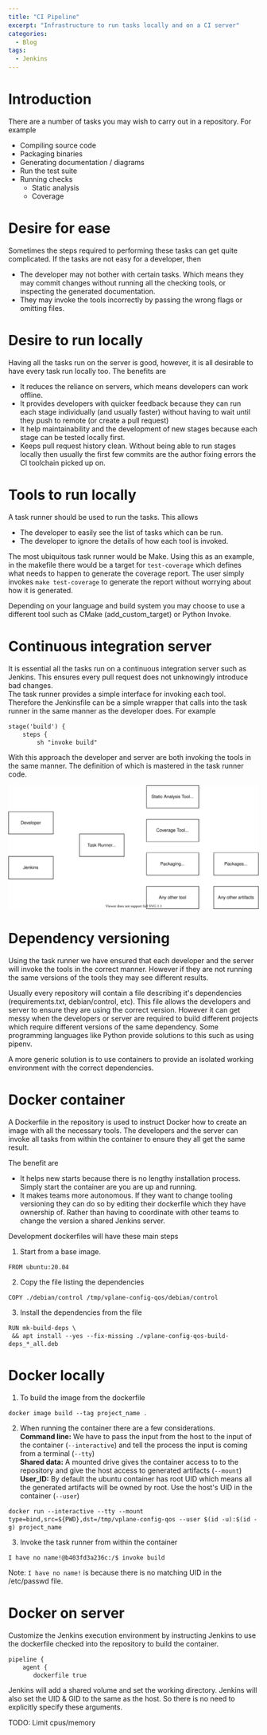 ```yaml
---
title: "CI Pipeline"
excerpt: "Infrastructure to run tasks locally and on a CI server"
categories:
  - Blog
tags:
  - Jenkins
---
```


# Introduction

There are a number of tasks you may wish to carry out in a repository. For example

- Compiling source code
- Packaging binaries
- Generating documentation / diagrams
- Run the test suite
- Running checks
  - Static analysis
  - Coverage

# Desire for ease

Sometimes the steps required to performing these tasks can get quite complicated. If the tasks are not easy for a developer, then

- The developer may not bother with certain tasks. Which means they may commit changes without running all the checking tools, or inspecting the generated documentation.
- They may invoke the tools incorrectly by passing the wrong flags or omitting files.

# Desire to run locally

Having all the tasks run on the server is good, however, it is all desirable to have every task run locally too. The benefits are

- It reduces the reliance on servers, which means developers can work offline.
- It provides developers with quicker feedback because they can run each stage individually (and usually faster) without having to wait until they push to remote (or create a pull request)
- It help maintainability and the development of new stages because each stage can be tested locally first.
- Keeps pull request history clean. Without being able to run stages locally then usually the first few commits are the author fixing errors the CI toolchain picked up on.

# Tools to run locally

A task runner should be used to run the tasks. This allows

- The developer to easily see the list of tasks which can be run.
- The developer to ignore the details of how each tool is invoked.

The most ubiquitous task runner would be Make. Using this as an example, in the makefile there would be a target for `test-coverage` which defines what needs to happen to generate the coverage report. The user simply invokes `make test-coverage`
to generate the report without worrying about how it is generated.

Depending on your language and build system you may choose to use a different tool such as CMake (add_custom_target) or Python Invoke.

# Continuous integration server

It is essential all the tasks run on a continuous integration server such as Jenkins. This ensures every pull request does not unknowingly introduce bad changes.  
The task runner provides a simple interface for invoking each tool. Therefore the Jenkinsfile can be a simple wrapper that calls into the task runner in the same manner as the developer does. For example

```
stage('build') {
    steps {
        sh "invoke build"
```

With this approach the developer and server are both invoking the tools in the same manner. The definition of which is mastered in the task runner code.

![local-server](/assets/2021-08-01-ci-pipeline/local-server.drawio.svg)

# Dependency versioning

Using the task runner we have ensured that each developer and the server will invoke the tools in the correct manner. However if they are not running the same versions of the tools they may see different results.

Usually every repository will contain a file describing it's dependencies (requirements.txt, debian/control, etc). This file allows the developers and server to ensure they are using the correct version. However it can get messy when the developers or server are required to build different projects which require different versions of the same dependency. Some programming languages like Python provide solutions to this such as using pipenv.

A more generic solution is to use containers to provide an isolated working environment with the correct dependencies.

# Docker container

A Dockerfile in the repository is used to instruct Docker how to create an image with all the necessary tools. The developers and the server can invoke all tasks from within the container to ensure they all get the same result.

The benefit are

- It helps new starts because there is no lengthy installation process. Simply start the container are you are up and running.
- It makes teams more autonomous. If they want to change tooling versioning they can do so by editing their dockerfile which they have ownership of. Rather than having to coordinate with other teams to change the version a shared Jenkins server.

Development dockerfiles will have these main steps

1. Start from a base image.

```
FROM ubuntu:20.04
```

2. Copy the file listing the dependencies

```
COPY ./debian/control /tmp/vplane-config-qos/debian/control
```

3. Install the dependencies from the file

```
RUN mk-build-deps \
 && apt install --yes --fix-missing ./vplane-config-qos-build-deps_*_all.deb
```

# Docker locally

1. To build the image from the dockerfile

```
docker image build --tag project_name .
```

2. When running the container there are a few considerations.  
   **Command line:** We have to pass the input from the host to the input of the container (`--interactive`) and tell the process the input is coming from a terminal (`--tty`)  
   **Shared data:** A mounted drive gives the container access to to the repository and give the host access to generated artifacts (`--mount`)  
   **User_ID:** By default the ubuntu container has root UID which means all the generated artifacts will be owned by root. Use the host's UID in the container (`--user`)

```
docker run --interactive --tty --mount type=bind,src=${PWD},dst=/tmp/vplane-config-qos --user $(id -u):$(id -g) project_name
```

3. Invoke the task runner from within the container

```
I have no name!@b403fd3a236c:/$ invoke build
```

Note: `I have no name!` is because there is no matching UID in the /etc/passwd file.

# Docker on server

Customize the Jenkins execution environment by instructing Jenkins to use the dockerfile checked into the repository to build the container.

```
pipeline {
    agent {
       dockerfile true
```

Jenkins will add a shared volume and set the working directory. Jenkins will also set the UID & GID to the same as the host. So there is no need to explicitly specify these arguments.

TODO: Limit cpus/memory
